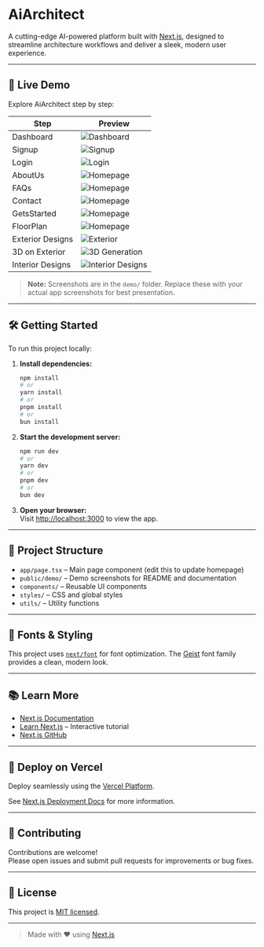 # AiArchitect

A cutting-edge AI-powered platform built with [Next.js](https://nextjs.org), designed to streamline architecture workflows and deliver a sleek, modern user experience.

---

## 🚀 Live Demo

Explore AiArchitect step by step:

| Step                      | Preview                                                |
|---------------------------|--------------------------------------------------------|
| Dashboard                 | ![Dashboard](demo/entering.jpg)                        | 
| Signup                    | ![Signup](demo/signup.jpg)                             |
| Login                     | ![Login](demo/login.jpg)                               |
| AboutUs                   | ![Homepage](demo/about.jpg)                            |
| FAQs                      | ![Homepage](demo/faqs.jpg)                             |
| Contact                   | ![Homepage](demo/contect.jpg)                          |
| GetsStarted               | ![Homepage](demo/getssstarted.png)                     |
| FloorPlan                 | ![Homepage](demo/floorplan.jpg)                        |
| Exterior Designs          | ![Exterior](demo/exterior.jpg)                         |
| 3D on Exterior            | ![3D Generation](demo/3d.jpg)                          |
| Interior Designs          | ![Interior Designs](demo/interior.jpg)                 |

> **Note:** Screenshots are in the `demo/` folder. Replace these with your actual app screenshots for best presentation.

---

## 🛠️ Getting Started

To run this project locally:

1. **Install dependencies:**
    ```bash
    npm install
    # or
    yarn install
    # or
    pnpm install
    # or
    bun install
    ```

2. **Start the development server:**
    ```bash
    npm run dev
    # or
    yarn dev
    # or
    pnpm dev
    # or
    bun dev
    ```

3. **Open your browser:**  
   Visit [http://localhost:3000](http://localhost:3000) to view the app.

---

## 📁 Project Structure

- `app/page.tsx` – Main page component (edit this to update homepage)
- `public/demo/` – Demo screenshots for README and documentation
- `components/` – Reusable UI components
- `styles/` – CSS and global styles
- `utils/` – Utility functions

---

## 🎨 Fonts & Styling

This project uses [`next/font`](https://nextjs.org/docs/app/building-your-application/optimizing/fonts) for font optimization. The [Geist](https://vercel.com/font) font family provides a clean, modern look.

---

## 📚 Learn More

- [Next.js Documentation](https://nextjs.org/docs)
- [Learn Next.js](https://nextjs.org/learn) – Interactive tutorial
- [Next.js GitHub](https://github.com/vercel/next.js)

---

## 🚀 Deploy on Vercel

Deploy seamlessly using the [Vercel Platform](https://vercel.com/new?utm_medium=default-template&filter=next.js&utm_source=create-next-app&utm_campaign=create-next-app-readme).

See [Next.js Deployment Docs](https://nextjs.org/docs/app/building-your-application/deploying) for more information.

---

## 🤝 Contributing

Contributions are welcome!  
Please open issues and submit pull requests for improvements or bug fixes.

---

## 📝 License

This project is [MIT licensed](LICENSE).

---

> Made with ❤️ using [Next.js](https://nextjs.org/)

